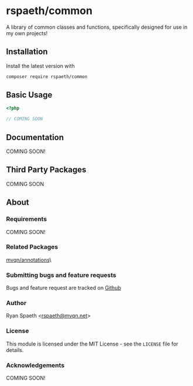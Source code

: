 # rspaeth/common
A library of common classes and functions, specifically designed for use in my own projects!

## Installation
Install the latest version with
```bash
composer require rspaeth/common
```

## Basic Usage
```php
<?php

// COMING SOON
```

## Documentation

COMING SOON!

## Third Party Packages
COMING SOON

## About

### Requirements
COMING SOON!

### Related Packages
[mvqn/annotations](https://github.com/rspaeth/annotations)\


### Submitting bugs and feature requests
Bugs and feature request are tracked on [Github](https://github.com/rspaeth/dynamics/issues)

### Author
Ryan Spaeth <[rspaeth@mvqn.net](mailto:rspaeth@mvqn.net)>

### License
This module is licensed under the MIT License - see the `LICENSE` file for details.

### Acknowledgements
COMING SOON!
